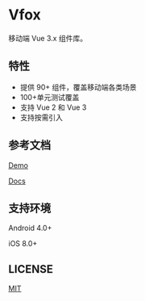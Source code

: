 # Vfox

移动端 Vue 3.x 组件库。

## 特性

- 提供 90+ 组件，覆盖移动端各类场景
- 100+单元测试覆盖
- 支持 Vue 2 和 Vue 3
- 支持按需引入

## 参考文档

[Demo](https://cdn.fox2.cn/2.x/demo/)

[Docs](https://cdn.fox2.cn/2.x/docs/)

## 支持环境

Android 4.0+

iOS 8.0+

## LICENSE

[MIT](https://github.com/godxiaoji/vfox/blob/master/LICENSE)
